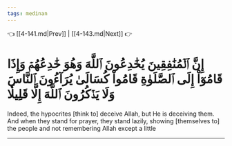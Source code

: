 ```yaml
---
tags: medinan
---
```


👈 [[4-141.md|Prev]] | [[4-143.md|Next]] 👉

# إِنَّ ٱلۡمُنَٰفِقِينَ يُخَٰدِعُونَ ٱللَّهَ وَهُوَ خَٰدِعُهُمۡ وَإِذَا قَامُوٓاْ إِلَى ٱلصَّلَوٰةِ قَامُواْ كُسَالَىٰ يُرَآءُونَ ٱلنَّاسَ وَلَا يَذۡكُرُونَ ٱللَّهَ إِلَّا قَلِيلٗا

Indeed, the hypocrites [think to] deceive Allah, but He is deceiving them. And when they stand for prayer, they stand lazily, showing [themselves to] the people and not remembering Allah except a little

---

